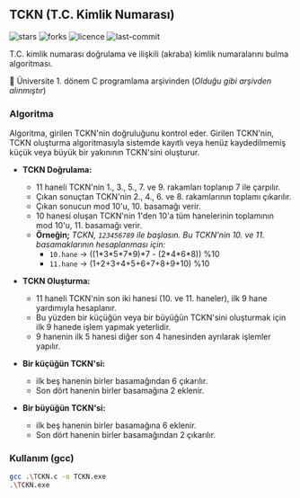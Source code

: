 ## TCKN (T.C. Kimlik Numarası)

![stars](https://img.shields.io/github/stars/myoluk/tckn)
![forks](https://img.shields.io/github/forks/myoluk/tckn)
![licence](https://img.shields.io/github/license/myoluk/tckn)
![last-commit](https://img.shields.io/github/last-commit/myoluk/tckn)

T.C. kimlik numarası doğrulama ve ilişkili (akraba) kimlik numaralarını bulma algoritması.

:beginner: Üniversite 1. dönem C programlama arşivinden (_Olduğu gibi arşivden alınmıştır_)

### Algoritma
Algoritma, girilen TCKN'nin doğruluğunu kontrol eder.
Girilen TCKN'nin, TCKN oluşturma algoritmasıyla sistemde kayıtlı veya henüz kaydedilmemiş küçük veya büyük bir yakınının TCKN'sini oluşturur.

- **TCKN Doğrulama:**
  - 11 haneli TCKN'nin 1., 3., 5., 7. ve 9. rakamları toplanıp 7 ile çarpılır.
  - Çıkan sonuçtan TCKN'nin 2., 4., 6. ve 8. rakamlarının toplamı çıkarılır.
  - Çıkan sonucun mod 10'u, 10. basamağı verir.
  - 10 hanesi oluşan TCKN'nin 1'den 10'a tüm hanelerinin toplamının mod 10'u, 11. basamağı verir.
  - **Örneğin;**	_TCKN, `123456789` ile başlasın. Bu TCKN'nin 10. ve 11. basamaklarının hesaplanması için:_
    - `10.hane` -> ((1\*3\*5\*7\*9)\*7 - (2\*4\*6\*8)) %10
    - `11.hane` -> (1+2+3+4+5+6+7+8+9+10) %10

- **TCKN Oluşturma:**
  - 11 haneli TCKN'nin son iki hanesi (10. ve 11. haneler), ilk 9 hane yardımıyla hesaplanır.
  - Bu yüzden bir küçüğün veya bir büyüğün TCKN'sini oluşturmak için ilk 9 hanede işlem yapmak yeterlidir.
  - 9 hanenin ilk 5 hanesi diğer son 4 hanesinden ayrılarak işlemler yapılır.

- **Bir küçüğün TCKN'si:**
  - ilk beş hanenin birler basamağından 6 çıkarılır.
  - Son dört hanenin birler basamağına 2 eklenir.

- **Bir büyüğün TCKN'si:**
  - ilk beş hanenin birler basamağına 6 eklenir.
  - Son dört hanenin birler basamağından 2 çıkarılır.


### Kullanım (gcc)
```sh
gcc .\TCKN.c -o TCKN.exe
.\TCKN.exe
```
